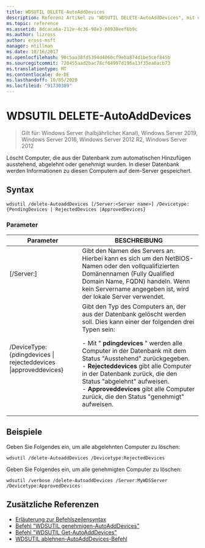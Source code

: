 ```yaml
---
title: WDSUTIL DELETE-AutoAddDevices
description: Referenz Artikel zu "WDSUTIL DELETE-AutoAddDevices", mit dem Computer gelöscht werden, die aus der Datenbank zum automatischen Hinzufügen ausstehend, abgelehnt oder genehmigt wurden.
ms.topic: reference
ms.assetid: 8dcaca6a-212e-4c36-98e3-00938eef6b9c
ms.author: lizross
author: eross-msft
manager: mtillman
ms.date: 10/16/2017
ms.openlocfilehash: 98c5aa38fd5394d4060cf9eba874d1be5cef845b
ms.sourcegitcommit: 720455aad2bac78cf64997d196a13f35ea0acb73
ms.translationtype: MT
ms.contentlocale: de-DE
ms.lasthandoff: 10/05/2020
ms.locfileid: "91730389"
---
```

# <a name="wdsutil-delete-autoadddevices"></a>WDSUTIL DELETE-AutoAddDevices

> Gilt für: Windows Server (halbjährlicher Kanal), Windows Server 2019, Windows Server 2016, Windows Server 2012 R2, Windows Server 2012

Löscht Computer, die aus der Datenbank zum automatischen Hinzufügen ausstehend, abgelehnt oder genehmigt wurden. In dieser Datenbank werden Informationen zu diesen Computern auf dem-Server gespeichert.

## <a name="syntax"></a>Syntax
```
wdsutil /delete-AutoaddDevices [/Server:<Server name>] /Devicetype:{PendingDevices | RejectedDevices |ApprovedDevices}
```
### <a name="parameters"></a>Parameter
|Parameter|BESCHREIBUNG|
|-------|--------|
|[/Server:<Server name>]|Gibt den Namen des Servers an. Hierbei kann es sich um den NetBIOS-Namen oder den vollqualifizierten Domänennamen (Fully Qualified Domain Name, FQDN) handeln. Wenn kein Servername angegeben ist, wird der lokale Server verwendet.|
|/DeviceType: {pdingdevices &#124; rejecteddevices &#124;approveddevices}|Gibt den Typ des Computers an, der aus der Datenbank gelöscht werden soll. Dies kann einer der folgenden drei Typen sein:<p>-   Mit " **pdingdevices** " werden alle Computer in der Datenbank mit dem Status "Ausstehend" zurückgegeben.<br />-   **Rejecteddevices** gibt alle Computer in der Datenbank zurück, die den Status "abgelehnt" aufweisen.<br />-   **Approveddevices** gibt alle Computer zurück, die den Status "genehmigt" aufweisen.|
## <a name="examples"></a>Beispiele
Geben Sie Folgendes ein, um alle abgelehnten Computer zu löschen:
```
wdsutil /delete-AutoaddDevices /Devicetype:RejectedDevices
```
Geben Sie Folgendes ein, um alle genehmigten Computer zu löschen:
```
wdsutil /verbose /delete-AutoaddDevices /Server:MyWDSServer /Devicetype:ApprovedDevices
```
## <a name="additional-references"></a>Zusätzliche Referenzen
- [Erläuterung zur Befehlszeilensyntax](command-line-syntax-key.md)
- [Befehl "WDSUTIL genehmigen-AutoAddDevices"](wdsutil-approve-autoadddevices.md)
- [Befehl "WDSUTIL Get-AutoAddDevices"](wdsutil-get-autoadddevices.md)
- [WDSUTIL ablehnen-AutoAddDevices-Befehl](wdsutil-reject-autoadddevices.md)

